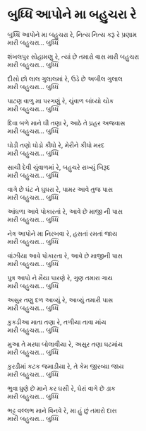 # બુધ્ધિ આપોને મા બહુચરા રે

બુધ્ધિ આપોને મા બહુચરા રે, નિત્ય નિત્ય કરૂ રે પ્રણામ  
મારી બહુચરા... બુધ્ધિ  

શંખલપુર સોહામણુ રે, ત્યાં છે તમારો વાસ મારી બહુચરા  
મારી બહુચરા... બુધ્ધિ  

દીસો છો લાલ ગુલાલમાં રે, ઉડે છે અબીલ ગુલાલ  
મારી બહુચરા... બુધ્ધિ  

પાટણ વાળુ મા પરગણું રે, ચુંવાળ બાંધ્યો ચોક  
મારી બહુચરા... બુધ્ધિ  

દિવા બળે માને ઘી તણા રે, આઠે તે પ્રહર અજવાસ  
મારી બહુચરા... બુધ્ધિ  

ઘોડી તણો ઘોડો કીધો રે, મેરીને કીધો મરદ  
મારી બહુચરા... બુધ્ધિ  

સાચી દેવી ચુંવાળમાં રે, બહુચરે રાખ્યું બિરૂદ  
મારી બહુચરા... બુધ્ધિ  

વાગે છે ઘંટ ને ઘુઘરા રે, પામર આવે તુજ પાસ  
મારી બહુચરા... બુધ્ધિ  

આંધળા આવે પોકારતાં રે, આવે છે માજી ની પાસ  
મારી બહુચરા... બુધ્ધિ  

નેત્ર આપોને મા નિરખવા રે, હસતાં રમતાં જાય  
મારી બહુચરા... બુધ્ધિ  

વાંઝીયા આવે પોકારતા રે, આવે છે માજીની પાસ  
મારી બહુચરા... બુધ્ધિ  

પુત્ર આપો ને મૈયા પારણે રે, ગુણ તમારા ગાય  
મારી બહુચરા... બુધ્ધિ  

અસુર તણુ દળ આવ્યું રે, આવ્યું તમારી પાસ  
મારી બહુચરા... બુધ્ધિ  

કુકડીઆ માતા તણા રે, તળીયા તાવા માંય  
મારી બહુચરા... બુધ્ધિ  

મુઆ તે મરધા બોલાવીયા રે, અસુર તણા ઘટમાંય  
મારી બહુચરા... બુધ્ધિ  

કુરડીમાં કટક જમાડીયા રે, તે કેમ જીરવ્યા જાય  
મારી બહુચરા... બુધ્ધિ  

ભુવા ધુણે છે માને કર ઘસી રે, ઘેરાં વાગે છે ડાક  
મારી બહુચરા... બુધ્ધિ  

ભટ્ટ વલ્લભ માને વિનવે રે, મા હું છું તમારો દાસ  
મારી બહુચરા... બુધ્ધિ  
